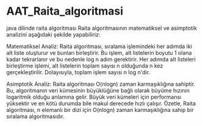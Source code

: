 # AAT_Raita_algoritmasi
java dilinde raita algoritması
Raita algoritmasının matematiksel ve asimptotik analizini aşağıdaki şekilde yapabiliriz:

Matematiksel Analiz:
Raita algoritması, sıralama işlemindeki her adımda iki alt liste oluşturur ve bunları birleştirir. 
Bu işlem, alt listelerin boyutu 1 olana kadar tekrarlanır ve bu nedenle log n adım gerektirir. Her adımda alt listeleri birleştirme işlemi,
alt listelerin toplam sayısı n olduğunda n kez gerçekleştirilir. Dolayısıyla, toplam işlem sayısı n log n'dir.

Asimptotik Analiz:
Raita algoritması O(nlogn) zaman karmaşıklığına sahiptir. Bu, algoritmanın veri kümesinin büyüklüğüne bağlı olarak büyüme hızının logaritmik 
olduğu anlamına gelir. Büyük veri kümeleri için performansı yüksektir ve en kötü durumda bile makul derecede hızlı çalışır.
Özetle, Raita algoritması, n elemanlı bir dizi için O(nlogn) zaman karmaşıklığına sahip bir sıralama algoritmasıdır.


